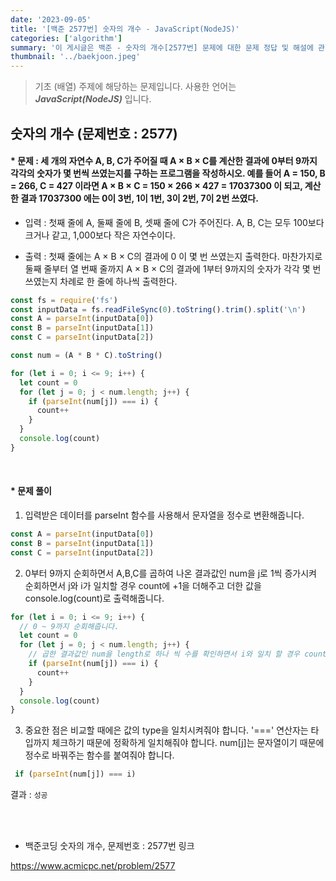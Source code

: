 ```yaml
---
date: '2023-09-05'
title: '[백준 2577번] 숫자의 개수 - JavaScript(NodeJS)'
categories: ['algorithm']
summary: '이 게시글은 백준 - 숫자의 개수[2577번] 문제에 대한 문제 정답 및 해설에 관한 게시글입니다.'
thumbnail: '../baekjoon.jpeg'
---
```


> 기초 (배열) 주제에 해당하는 문제입니다. 사용한 언어는 **_JavaScript(NodeJS)_** 입니다.

## 숫자의 개수 (문제번호 : 2577)

#### \* 문제 : 세 개의 자연수 A, B, C가 주어질 때 A × B × C를 계산한 결과에 0부터 9까지 각각의 숫자가 몇 번씩 쓰였는지를 구하는 프로그램을 작성하시오. 예를 들어 A = 150, B = 266, C = 427 이라면 A × B × C = 150 × 266 × 427 = 17037300 이 되고, 계산한 결과 17037300 에는 0이 3번, 1이 1번, 3이 2번, 7이 2번 쓰였다.

- 입력 : 첫째 줄에 A, 둘째 줄에 B, 셋째 줄에 C가 주어진다. A, B, C는 모두 100보다 크거나 같고, 1,000보다 작은 자연수이다.

- 출력 : 첫째 줄에는 A × B × C의 결과에 0 이 몇 번 쓰였는지 출력한다. 마찬가지로 둘째 줄부터 열 번째 줄까지 A × B × C의 결과에 1부터 9까지의 숫자가 각각 몇 번 쓰였는지 차례로 한 줄에 하나씩 출력한다.

```javascript
const fs = require('fs')
const inputData = fs.readFileSync(0).toString().trim().split('\n')
const A = parseInt(inputData[0])
const B = parseInt(inputData[1])
const C = parseInt(inputData[2])

const num = (A * B * C).toString()

for (let i = 0; i <= 9; i++) {
  let count = 0
  for (let j = 0; j < num.length; j++) {
    if (parseInt(num[j]) === i) {
      count++
    }
  }
  console.log(count)
}
```

<br/>

#### \* 문제 풀이

1. 입력받은 데이터를 parseInt 함수를 사용해서 문자열을 정수로 변환해줍니다.

```javascript
const A = parseInt(inputData[0])
const B = parseInt(inputData[1])
const C = parseInt(inputData[2])
```

2. 0부터 9까지 순회하면서 A,B,C를 곱하여 나온 결과값인 num을 j로 1씩 증가시켜 순회하면서 j와 i가 일치할 경우 count에 +1을 더해주고 더한 값을 console.log(count)로 출력해줍니다.

```javascript
for (let i = 0; i <= 9; i++) {
  // 0 ~ 9까지 순회해줍니다.
  let count = 0
  for (let j = 0; j < num.length; j++) {
    // 곱한 결과값인 num을 length로 하나 씩 수를 확인하면서 i와 일치 할 경우 count를 1씩 늘려줍니다.
    if (parseInt(num[j]) === i) {
      count++
    }
  }
  console.log(count)
}
```

3. 중요한 점은 비교할 때에은 값의 type을 일치시켜줘야 합니다. '===' 연산자는 타입까지 체크하기 때문에 정확하게 일치해줘야 합니다. num[j]는 문자열이기 때문에 정수로 바꿔주는 함수를 붙여줘야 합니다.

```javascript
 if (parseInt(num[j]) === i)
```

결과 : `성공`

<br/>
<br/>

- 백준코딩 숫자의 개수, 문제번호 : 2577번 링크

[<https://www.acmicpc.net/problem/2577>](https://www.acmicpc.net/problem/2577)
